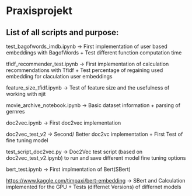 # Praxisprojekt

## List of all scripts and purpose:

test_bagofwords_imdb.ipynb  ->  First implementation of user based embeddings with BagofWords + Test different function computation time

tfidf_recommender_test.ipynb  ->  First implementation of calculation recommendations with Tfidf + Test percentage of regaining used embedding for claculation user embeddings

feature_size_tfidf.ipynb  ->  Test of feature size and the usefulness of working with njit

movie_archive_notebook.ipynb  ->  Basic dataset information + parsing of gernres

doc2vec.ipynb  ->  First doc2vec implementation

doc2vec_test_v2  ->  Second/ Better doc2vc implementation + First Test of fine tuning model

test_script_doc2vec.py  ->  Doc2Vec test script (based on doc2vec_test_v2.ipynb) to run and save different model fine tuning options

bert_test.ipynb  -> First implmentation of Bert(SBert)

https://www.kaggle.com/timpaxi/bert-embedding  -> SBert and Calculation implemented for the GPU + Tests (differnet Versions) of differnet models

